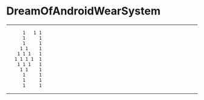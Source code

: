 # DreamOfAndroidWearSystem

--------------------------------------------
  
          1   1 1
          1     1
          1     1
         1 1    1
        1 1 1   1
       1 1 1 1  1
        1 1 1   1
         1 1    1
          1     1
          1     1
          1     1

--------------------------------------------





